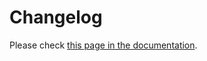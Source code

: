 # Changelog

Please check [this page in the documentation](https://hasansezertasan.github.io/chrome-version/changelog/).
